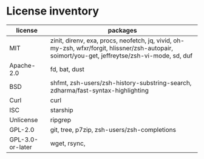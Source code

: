 # License inventory

| license | packages |
| --- | --- |
| MIT | zinit, direnv, exa, procs, neofetch, jq, vivid, oh-my-zsh, wfxr/forgit, hlissner/zsh-autopair, soimort/you-get, jeffreytse/zsh-vi-mode, sd, duf |
| Apache-2.0 | fd, bat, dust |
| BSD | shfmt, zsh-users/zsh-history-substring-search, zdharma/fast-syntax-highlighting |
| Curl | curl |
| ISC | starship |
| Unlicense | ripgrep |
| GPL-2.0 | git, tree, p7zip, zsh-users/zsh-completions |
| GPL-3.0-or-later | wget, rsync, |
